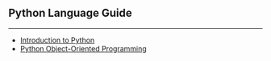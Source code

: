 ## Python Language Guide
***
- [Introduction to Python](introduction-to-python.md)
- [Python Object-Oriented Programming](python-object-oriented-programming.md)
